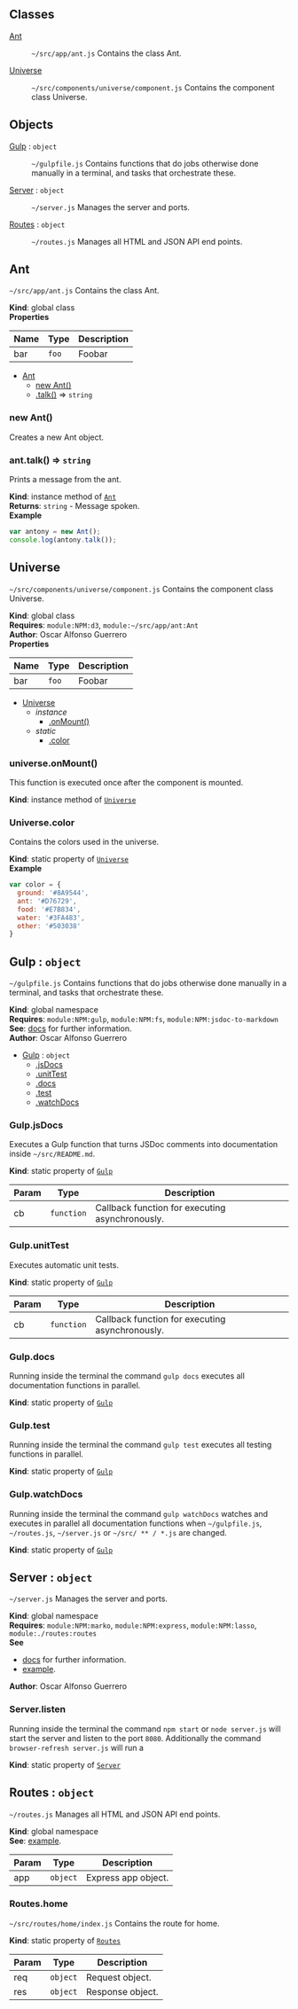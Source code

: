 ## Classes

<dl>
<dt><a href="#Ant">Ant</a></dt>
<dd><p><code>~/src/app/ant.js</code> Contains the class Ant.</p>
</dd>
<dt><a href="#Universe">Universe</a></dt>
<dd><p><code>~/src/components/universe/component.js</code> Contains the component class Universe.</p>
</dd>
</dl>

## Objects

<dl>
<dt><a href="#Gulp">Gulp</a> : <code>object</code></dt>
<dd><p><code>~/gulpfile.js</code> Contains functions that do jobs otherwise done manually in a terminal, and tasks that orchestrate these.</p>
</dd>
<dt><a href="#Server">Server</a> : <code>object</code></dt>
<dd><p><code>~/server.js</code> Manages the server and ports.</p>
</dd>
<dt><a href="#Routes">Routes</a> : <code>object</code></dt>
<dd><p><code>~/routes.js</code> Manages all HTML and JSON API end points.</p>
</dd>
</dl>

<a name="Ant"></a>

## Ant
`~/src/app/ant.js` Contains the class Ant.

**Kind**: global class  
**Properties**

| Name | Type | Description |
| --- | --- | --- |
| bar | <code>foo</code> | Foobar |


* [Ant](#Ant)
    * [new Ant()](#new_Ant_new)
    * [.talk()](#Ant+talk) ⇒ <code>string</code>

<a name="new_Ant_new"></a>

### new Ant()
Creates a new Ant object.

<a name="Ant+talk"></a>

### ant.talk() ⇒ <code>string</code>
Prints a message from the ant.

**Kind**: instance method of [<code>Ant</code>](#Ant)  
**Returns**: <code>string</code> - Message spoken.  
**Example**  
```js
var antony = new Ant();
console.log(antony.talk());
```
<a name="Universe"></a>

## Universe
`~/src/components/universe/component.js` Contains the component class Universe.

**Kind**: global class  
**Requires**: <code>module:NPM:d3</code>, <code>module:~/src/app/ant:Ant</code>  
**Author**: Oscar Alfonso Guerrero  
**Properties**

| Name | Type | Description |
| --- | --- | --- |
| bar | <code>foo</code> | Foobar |


* [Universe](#Universe)
    * _instance_
        * [.onMount()](#Universe+onMount)
    * _static_
        * [.color](#Universe.color)

<a name="Universe+onMount"></a>

### universe.onMount()
This function is executed once after the component is mounted.

**Kind**: instance method of [<code>Universe</code>](#Universe)  
<a name="Universe.color"></a>

### Universe.color
Contains the colors used in the universe.

**Kind**: static property of [<code>Universe</code>](#Universe)  
**Example**  
```js
var color = {
  ground: '#8A9544',
  ant: '#D76729',
  food: '#E7B834',
  water: '#3FA483',
  other: '#503038'
}
```
<a name="Gulp"></a>

## Gulp : <code>object</code>
`~/gulpfile.js` Contains functions that do jobs otherwise done manually in a terminal, and tasks that orchestrate these.

**Kind**: global namespace  
**Requires**: <code>module:NPM:gulp</code>, <code>module:NPM:fs</code>, <code>module:NPM:jsdoc-to-markdown</code>  
**See**: [docs](https://gulpjs.com/docs/en/getting-started/creating-tasks) for further information.  
**Author**: Oscar Alfonso Guerrero  

* [Gulp](#Gulp) : <code>object</code>
    * [.jsDocs](#Gulp.jsDocs)
    * [.unitTest](#Gulp.unitTest)
    * [.docs](#Gulp.docs)
    * [.test](#Gulp.test)
    * [.watchDocs](#Gulp.watchDocs)

<a name="Gulp.jsDocs"></a>

### Gulp.jsDocs
Executes a Gulp function that turns JSDoc comments into documentation inside `~/src/README.md`.

**Kind**: static property of [<code>Gulp</code>](#Gulp)  

| Param | Type | Description |
| --- | --- | --- |
| cb | <code>function</code> | Callback function for executing asynchronously. |

<a name="Gulp.unitTest"></a>

### Gulp.unitTest
Executes automatic unit tests.

**Kind**: static property of [<code>Gulp</code>](#Gulp)  

| Param | Type | Description |
| --- | --- | --- |
| cb | <code>function</code> | Callback function for executing asynchronously. |

<a name="Gulp.docs"></a>

### Gulp.docs
Running inside the terminal the command `gulp docs` executes all documentation functions in parallel.

**Kind**: static property of [<code>Gulp</code>](#Gulp)  
<a name="Gulp.test"></a>

### Gulp.test
Running inside the terminal the command `gulp test` executes all testing functions in parallel.

**Kind**: static property of [<code>Gulp</code>](#Gulp)  
<a name="Gulp.watchDocs"></a>

### Gulp.watchDocs
Running inside the terminal the command `gulp watchDocs` watches and executes in parallel all documentation functions when `~/gulpfile.js`, `~/routes.js`, `~/server.js` or `~/src/ ** / *.js` are changed.

**Kind**: static property of [<code>Gulp</code>](#Gulp)  
<a name="Server"></a>

## Server : <code>object</code>
`~/server.js` Manages the server and ports.

**Kind**: global namespace  
**Requires**: <code>module:NPM:marko</code>, <code>module:NPM:express</code>, <code>module:NPM:lasso</code>, <code>module:./routes:routes</code>  
**See**

- [docs](https://markojs.com/docs/express/) for further information.
- [example](https://github.com/marko-js-samples/weather/blob/master/server.js).

**Author**: Oscar Alfonso Guerrero  
<a name="Server.listen"></a>

### Server.listen
Running inside the terminal the command `npm start` or `node server.js` will start the server and listen to the port `8080`. Additionally the command `browser-refresh server.js` will run a

**Kind**: static property of [<code>Server</code>](#Server)  
<a name="Routes"></a>

## Routes : <code>object</code>
`~/routes.js` Manages all HTML and JSON API end points.

**Kind**: global namespace  
**See**: [example](https://github.com/marko-js-samples/weather/blob/master/routes.js).  

| Param | Type | Description |
| --- | --- | --- |
| app | <code>object</code> | Express app object. |

<a name="Routes.home"></a>

### Routes.home
`~/src/routes/home/index.js` Contains the route for home.

**Kind**: static property of [<code>Routes</code>](#Routes)  

| Param | Type | Description |
| --- | --- | --- |
| req | <code>object</code> | Request object. |
| res | <code>object</code> | Response object. |

